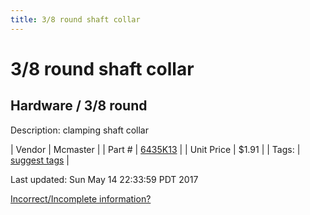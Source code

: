 ```yaml
---
title: 3/8 round shaft collar
---
```


# 3/8 round shaft collar
## Hardware / 3/8 round
Description: 	clamping shaft collar 

| Vendor | Mcmaster | 
| Part # | [6435K13](https://www.mcmaster.com/#6435K13) | 
| Unit Price | $1.91 | 
| Tags: | [suggest tags](https://docs.google.com/forms/d/e/1FAIpQLSeWyY8v3RgOty-MyWmh9U0iivNYN_molChYyS-0U-o-kOAv_g/viewform) | 

Last updated: Sun May 14 22:33:59 PDT 2017

 [Incorrect/Incomplete information?](https://docs.google.com/forms/d/e/1FAIpQLSeWyY8v3RgOty-MyWmh9U0iivNYN_molChYyS-0U-o-kOAv_g/viewform)